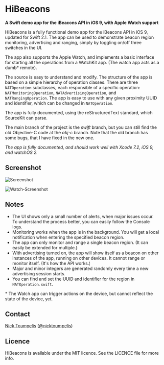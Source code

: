 HiBeacons
=========
**A Swift demo app for the iBeacons API in iOS 9, with Apple Watch support**

HiBeacons is a fully functional demo app for the iBeacons API in iOS 9, updated for Swift 2.1. The app can be used to demonstrate beacon region monitoring, advertising and ranging, simply by toggling on/off three switches in the UI. 

The app also supports the Apple Watch, and implements a basic interface for starting all the operations from a WatchKit app. (The watch app acts as a dumb* remote).

The source is easy to understand and modify. The structure of the app is based on a simple hierarchy of operation classes. There are three `NATOperation` subclasses, each responsible of a specific operation: `NATMonitoringOperation`, `NATAdvertisingOperation`, and `NATRangingOperation`. The app is easy to use with any given proximity UUID and identifier, which can be changed in `NATOperation`.

The app is fully documented, using the reStructuredText standard, which SourceKit can parse.

The main branch of the project is the *swift* branch, but you can still find the old Objective-C code at the *obj-c* branch. Note that the old branch has some bugs, that I have fixed in the new one.

*The app is fully documented, and should work well with Xcode 7.2, iOS 9, and watchOS 2.*

## Screenshot

![Screenshot](https://github.com/nicktoumpelis/HiBeacons/blob/swift/screenshot.png)

![Watch-Screenshot](https://github.com/nicktoumpelis/HiBeacons/blob/swift/watch-screenshot.png)

## Notes

- The UI shows only a small number of alerts, when major issues occur. To understand the process better, you can easily follow the Console logs.
- Monitoring works when the app is in the background. You will get a local notification when entering the specified beacon region.
- The app can only monitor and range a single beacon region. (It can easily be extended for multiple.)
- With advertising turned on, the app will show itself as a beacon on other instances of the app, running on other devices. It cannot range or monitor itself. (It's how the API works.)
- Major and minor integers are generated randomly every time a new advertising session starts.
- You can find and set the UUID and identifier for the region in `NATOperation.swift`.

\* The Watch app can trigger actions on the device, but cannot reflect the state of the device, yet.

## Contact

[Nick Toumpelis](http://github.com/nicktoumpelis) ([@nicktoumpelis](https://twitter.com/nicktoumpelis))

## Licence

HiBeacons is available under the MIT licence. See the LICENCE file for more info.
